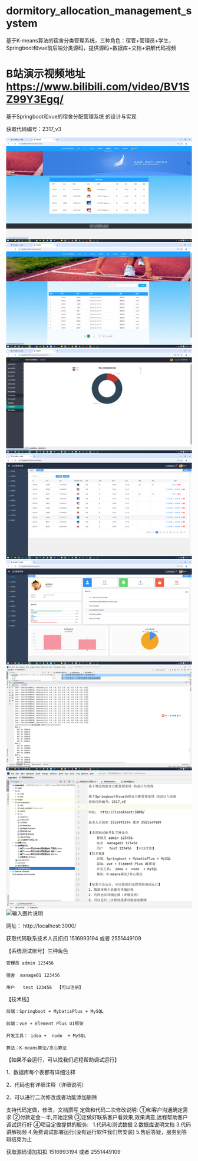 # dormitory_allocation_management_system
基于K-means算法的宿舍分类管理系统，三种角色：宿管+管理员+学生，Springboot和vue前后端分类源码，提供源码+数据库+文档+讲解代码视频


# B站演示视频地址   https://www.bilibili.com/video/BV1SZ99Y3Egq/

基于Springboot和vue的宿舍分配管理系统 的设计与实现

获取代码编号：2317_v3


![输入图片说明](学生端已经登录.png)
![输入图片说明](学生端未登录.png)
![输入图片说明](宿舍管理员.png)
![输入图片说明](算法分配.png)
![输入图片说明](管理员.png)
![输入图片说明](聚类算法演示.png)
![输入图片说明](代码目录截图.png)
![输入图片说明](http://www.javalm.cn/file/1.png)

网址： http://localhost:3000/

获取代码联系技术人员扣扣 1516993194 或者 2551449109

【系统测试账号】三种角色

    管理员 admin 123456
    
    宿舍  manage01 123456
    
    用户   test 123456  【可以注册】
    
【技术栈】

    后端：Springboot + MybatisPlus + MySQL
    
    前端：vue + Element Plus UI框架
    
    开发工具： idea +  node  + MySQL
    
    算法：K-means算法/贪心算法
    
【如果不会运行，可以找我们远程帮助调试运行】

1、数据库每个表都有详细注释

2、代码也有详细注释（详细说明）

2、可以进行二次修改或者功能添加删除


支持代码定做，修改，文档撰写
定做和代码二次修改说明:
①和客户沟通确定需求
②付款定金一半,开始定做
③定做好联系客户看效果,效果满意,远程帮助客户调试运行好
④项目定做提供的服务:
  1.代码和测试数据
2.数据库说明文档
3.代码讲解视频
      4.免费调试部署运行(没有运行软件我们帮安装)
5.售后答疑，服务到答辩结束为止

获取源码请加扣扣 1516993194  或者  2551449109

